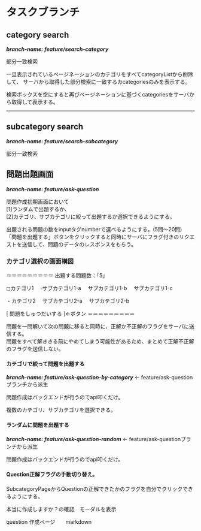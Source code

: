 # タスクブランチ


## category search
***branch-name: feature/search-category***

部分一致検索

一旦表示されているページネーションのカテゴリをすべてcategoryListから削除して、
サーバから取得した部分検索に一致するカcategoriesのみを表示する。

検索ボックスを空にすると再びページネーションに基づくcategoriesをサーバから取得して表示する。

<hr/>

## subcategory search
***branch-name: feature/search-subcategory***

部分一致検索


## 問題出題画面
***branch-name: feature/ask-question***

問題作成初期画面において<br>
[1]ランダムで出題するか、<br>
[2]カテゴリ、サブカテゴリに絞って出題するか選択できるようにする。

出題される問題の数をinputタグnumberで選べるようにする。(5問〜20問)
<br>
「問題を出題する」ボタンをクリックすると同時にサーバにフラグ付きのリクエストを送信して、問題のデータのレスポンスをもらう。

### カテゴリ選択の画面構図

＝＝＝＝＝＝＝＝＝
出題する問題数：「5」

◻︎カテゴリ1
　▫️サブカテゴリ1-a
　サブカテゴリ1-b
　サブカテゴリ1-c

・カテゴリ2
　サブカテゴリ2-a
　サブカテゴリ2-b


[ 問題をしゅつだいする ]←ボタン
＝＝＝＝＝＝＝＝＝

問題を一問解いて次の問題に移ると同時に、正解か不正解のフラグをサーバに送信する。
<br>
問題をすべて解ききる前にやめてしまう可能性があるため、まとめて正解不正解のフラグを送信しない。

#### カテゴリで絞って問題を出題する
***branch-name: feature/ask-question-by-category***  ← feature/ask-questionブランチから派生

問題作成はバックエンドが行うのでapi叩くだけ。

複数のカテゴリ、サブカテゴリを選択できる。




#### ランダムに問題を出題する
***branch-name: feature/ask-question-random***  ← feature/ask-questionブランチから派生

問題作成はバックエンドが行うのでapi叩くだけ。

#### Question正解フラグの手動切り替え。

SubcategoryPageからQuestionの正解できたかのフラグを自分でクリックできるようにする。


本当に作成しますか？の確認　モーダルを表示

question 作成ページ　　markdown
